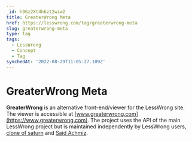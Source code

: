 ```yaml
---
_id: h96z2Xt4h6zt2wiw2
title: GreaterWrong Meta
href: https://lesswrong.com/tag/greaterwrong-meta
slug: greaterwrong-meta
type: tag
tags:
  - LessWrong
  - Concept
  - Tag
synchedAt: '2022-08-29T11:05:27.109Z'
---
```


# GreaterWrong Meta

**GreaterWrong** is an alternative front-end/viewer for the LessWrong site. The viewer is accessible at [www.greaterwrong.com](https://www.greaterwrong.com). The project uses the API of the main LessWrong project but is maintained independently by LessWrong users, [clone of saturn](https://www.lessestwrong.com/users/clone-of-saturn) and [Said Achmiz](https://www.lessestwrong.com/users/saidachmiz).
